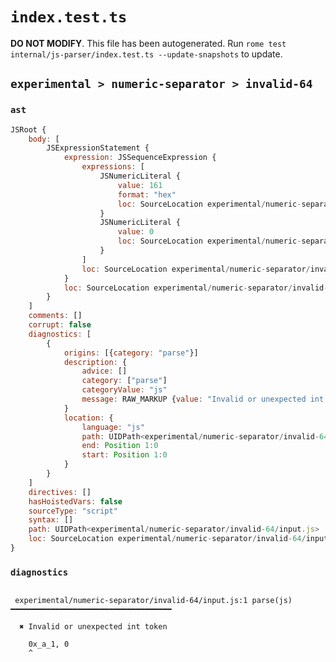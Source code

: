 # `index.test.ts`

**DO NOT MODIFY**. This file has been autogenerated. Run `rome test internal/js-parser/index.test.ts --update-snapshots` to update.

## `experimental > numeric-separator > invalid-64`

### `ast`

```javascript
JSRoot {
	body: [
		JSExpressionStatement {
			expression: JSSequenceExpression {
				expressions: [
					JSNumericLiteral {
						value: 161
						format: "hex"
						loc: SourceLocation experimental/numeric-separator/invalid-64/input.js 1:0-1:6
					}
					JSNumericLiteral {
						value: 0
						loc: SourceLocation experimental/numeric-separator/invalid-64/input.js 1:8-1:9
					}
				]
				loc: SourceLocation experimental/numeric-separator/invalid-64/input.js 1:0-1:9
			}
			loc: SourceLocation experimental/numeric-separator/invalid-64/input.js 1:0-1:9
		}
	]
	comments: []
	corrupt: false
	diagnostics: [
		{
			origins: [{category: "parse"}]
			description: {
				advice: []
				category: ["parse"]
				categoryValue: "js"
				message: RAW_MARKUP {value: "Invalid or unexpected int token"}
			}
			location: {
				language: "js"
				path: UIDPath<experimental/numeric-separator/invalid-64/input.js>
				end: Position 1:0
				start: Position 1:0
			}
		}
	]
	directives: []
	hasHoistedVars: false
	sourceType: "script"
	syntax: []
	path: UIDPath<experimental/numeric-separator/invalid-64/input.js>
	loc: SourceLocation experimental/numeric-separator/invalid-64/input.js 1:0-2:0
}
```

### `diagnostics`

```

 experimental/numeric-separator/invalid-64/input.js:1 parse(js) ━━━━━━━━━━━━━━━━━━━━━━━━━━━━━━━━━━━━

  ✖ Invalid or unexpected int token

    0x_a_1, 0
    ^


```
